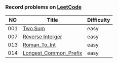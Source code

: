 ### Record problems on [LeetCode](https://leetcode.com)
| NO   | Title                                                        | Difficulty |
| ---- | ------------------------------------------------------------ | ---------- |
| 001  | [Two Sum](https://github.com/silencewings1/Leetcode/blob/master/001_two_sum/001_two_sum.cpp) | easy       |
| 007  | [Reverse Interger](https://github.com/silencewings1/Leetcode/blob/master/007_reverse_interger/007_reverse_interger.cpp) | easy       |
| 013  | [Roman_To_Int](https://github.com/silencewings1/Leetcode/blob/master/013_roman_to_int/013_roman_to_int.cpp) | easy       |
| 014  | [Longest_Common_Prefix](https://github.com/silencewings1/Leetcode/blob/master/014_longest_common_prefix/014_longest_common_prefix.cpp) | easy       |





